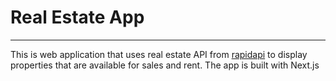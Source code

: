 # Real Estate App
-----------------
This is web application that uses real estate API from [rapidapi](rapidapi.com) to display properties that are available for sales and rent.
The app is built with Next.js 